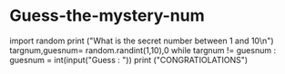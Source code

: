 # Guess-the-mystery-num
import random
print ("What is the secret number between 1 and 10\n")
targnum,guesnum= random.randint(1,10),0
while targnum != guesnum :
    guesnum = int(input("Guess : "))
print ("CONGRATIOLATIONS")
